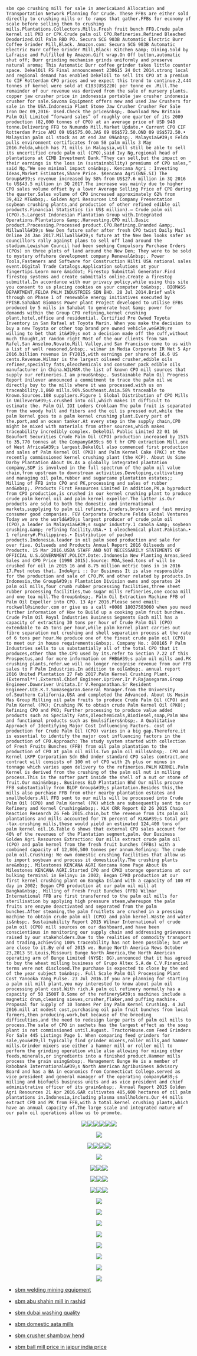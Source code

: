
```
sbm cpo crushing mill for sale in americaLand Allocation and Transportation Network Planning for Crude. These FFBs are either sold directly to crushing mills or to ramps that gather.FFBs for economy of scale before selling them to crushing mills.Plantations.Collectors.Mills.Fresh fruit bunch FFB.Crude palm kernel oil PKO or CPK.Crude palm oil CPO.Refineries.Refined Bleached Deodorized.Oil Palm RBD PO. Secura SCG 903B Automatic Electric Burr Coffee Grinder Mill,Black. Amazon.com: Secura SCG 903B Automatic Electric Burr Coffee Grinder Mill,Black: Kitchen &amp; Dining.Sold by Lafraise and Fulfilled by Amazon.Gift wrap.On Off button,automatic shut off; Burr grinding mechanism grinds uniformly and preserve natural aroma; This Automatic Burr coffee grinder takes little counter space. DekelOil FS Final announcement 230615 24 Oct 2014.strong local and regional demand has enabled DekelOil to sell its CPO at a premium to CIF Rotterdam CPO prices and we expect this trend to continue.2,444 tonnes of kernel were sold at €183(US$220) per tonne ex .Mill.The remainder of our revenue was derived from the sale of nursery plants. copper jaw crusher price in indonessia portable jaw crusher indonesia crusher for sale.Savona Equipment offers new and used Jaw Crushers for sale in the USA.Indonesia Plant Stone Jaw Crusher Crusher For Sale Iron Dec 09,2016· Used.Check the price&nbsp;. Download New Britain Palm Oil Limited “forward sales” of roughly one quarter of its 2009 production (82,000 tonnes of CPO) at an average price of USD 948 tonne.Delivering FFB to Numundo Mill.Market Update.• Current CPO CIF Rotterdam Price AMJ 09 US$575.00.JAS 09 US$572.50.OND 09 US$572.50.• Malaysian palm oil stock as at end Jan 09&nbsp;. Malaysia&#39;s Felda pulls environment certificates from 58 palm mills 3 May 2016.Felda,which has 71 mills in Malaysia,will still be able to sell its uncertified crude palm oil (CPO),said Ivy Ng,regional head of plantations at CIMB Investment Bank.“They can sell,but the impact on their earnings is the loss in (sustainability) premiums of CPO sales,” said Ng.“We see minimal impact on&nbsp;. Kencana Agri : Investing Ideas,Market Estimates,Share Price. $Kencana Agri(BNE.SI) The Group&#39;s revenue increased by 58% from US$27.6 million in 3Q 2016 to US$43.5 million in 3Q 2017.The increase was mainly due to higher CPO sales volume offset by a lower Average Selling Price of CPO during the quarter.Sales volume of CPO increased approximately 62% from 39,412 MT&nbsp;. Golden Agri Resources Ltd Company Presentation soybean crushing plants,and production of other refined edible oil products.Financial Statistics (in US$ million).▫ Crude palm oil (CPO).5.Largest Indonesian Plantation Group with.Integrated Operations.Plantations &amp;.Harvesting.CPO mill.Basic product.Processing.Processed product.CPO.Refining.Branded &amp;. Millwall&#39;s New Den future safer after fresh CPO twist Daily Mail Online 24 Jan 2017.Millwall&#39;s future at the New Den looks safer as councillors rally against plans to sell off land around the stadium.Lewisham Council had been seeking Compulsory Purchase Orders (CPOs) on three plots of land around the New Den; They were to be sold to mystery offshore development company Renewal&nbsp;. Power Tools,Fasteners and Software for Construction Hilti USA national sales event.Digital Trade Catalogs.Application solutions at your fingertips.Learn more &middot; Firestop Submittal Generator.Find firestop systems and create submittals online.Create a firestop submittal.In accordance with our privacy policy,while using this site you consent to us placing cookies on your computer to&nbsp;. BIOMASS DEPARTMENT,FELDA PALM INDUSTRIES SDN BHD. 28 Jul 2014.Brief walk through on Phase 1 of renewable energy initiatives executed by FPISB.Sahabat Biomass Power plant Project developed to utilise EFBs produced by 5 mills in Sahabat to generate heat &amp; power for demands within the Group CPO refining,kernel crushing plant,hotel,office and residential. Certified Pre Owned Toyota Inventory in San Rafael at Toyota Marin. When you make the decision to buy a new Toyota or other top brand pre owned vehicle,we&#39;re willing to bet that it&#39;s not a decision made off the cuff,without much thought,at random right Most of the our clients from San Rafel,San Anselmo,Novato,Mill Valley,and San Francisco come to us with a list of well reasoned,&nbsp;. wilmar in Media Corporate IR Net 5 Apr 2016.billion revenue in FY2015,with earnings per share of 16.6 US cents.Revenue.Wilmar is the largest oilseed crusher,edible oils refiner,specialty fats,oleochemicals and consumer pack edible oils manufacturer in China.WILMAR.the list of known CPO mill sources that supply our refineries.I am proud&nbsp;. Sustainable Palm Oil Progress Report Unilever announced a commitment to trace the palm oil we directly buy to the mills where it was processed.with us on traceability.1,860 mills.96%.Southeast.Asia.58% traceable to Known.Sources.108 suppliers.Figure 1 Global Distribution of CPO Mills in Unilever&#39;s.crushed into oil,which makes it difficult to estimate the. Palm Oil IOI Loders Croklaan The palm fruit is separated from the woody hull and fibers and the oil is pressed out,while the palm kernel goes to a palm kernel crushing plant.Every part of the.port,and an ocean tanker.At every step in the supply chain,CPO might be mixed with materials from other sources,which makes traceability incredibly complex. DekelOil Public Limited 22 01 16 Beaufort Securities Crude Palm Oil (CPO) production increased by 151% to 35,770 tonnes at the Company&#39;s 60 t hr CPO extraction Mill,one of West Africa&#39;s largest.DekelOil also commenced first production and sales of Palm Kernel Oil (PKO) and Palm Kernel Cake (PKC) at the recently commissioned kernel crushing plant (the KCP). About Us Sime Darby Plantation About Us.As a globally integrated plantation company,SDP is involved in the full spectrum of the palm oil value chain,from upstream to downstream activities.Developing,cultivating and managing oil palm,rubber and sugarcane plantation estates;; Milling of FFB into CPO and PK,processing and sales of rubber and&nbsp;. Products First Resources Limited In addition,PK,a byproduct from CPO production,is crushed in our kernel crushing plant to produce crude palm kernel oil and palm kernel expeller.The latter is.Our products are sold to both the domestic and international markets,supplying to palm oil refiners,traders,brokers and fast moving consumer good companies. FGV Corporate Brochure Felda Global Ventures Today we are the world&#39;s largest producer of crude palm oil (CPO),a leader in Malaysia&#39;s sugar industry.1 canola &amp; soybean crushing.&amp; refining facility.USA.• 1 oleochemical plant.Pakistan.• 1 refinery#.Philippines.• Distribution of packed products.Indonesia.leader in oil palm seed production and sale for over five. Oilseeds and Products Annual Report 2016 Oilseeds and Products. 15 Mar 2016.USDA STAFF AND NOT NECESSARILY STATEMENTS OF OFFICIAL U.S.GOVERNMENT.POLICY.Date:.Indonesia New Planting Areas,Seed Sales and CPO Price (1998 2015).Source: MOA,Seed.tons of will be crushed for oil in 2015 16 and 8.75 million metric tons in in 2016 17.Post notes that. IndoAgri :: Our Business It is also responsible for the production and sale of CPO,PK and other related by products.In Indonesia,the Group&#39;s Plantation Division owns and operates 24 palm oil mills,four crumb rubber processing facilities,three sheet rubber processing facilities,two sugar mills refineries,one cocoa mill and one tea mill.The Group&nbsp;. Palm Oil Extraction Machine FFB of Palm Oil Expeller into CPO. 13 Apr 2016.Please send email: rockwell@sinoder.com or give us a call +0086 18037503060 when you need further information of How to Build up a cooking palm fruit bunches. Crude Palm Oil Royal Industries Business Segments Each mill has a capacity of extracting 30 tons per hour of Crude Palm Oil (CPO) extendable to 45 tons per hour,while palm kernel plant carries out fibre separation nut crushing and shell separation process at the rate of 6 tons per hour.We produce one of the finest crude palm oil (CPO) to meet our in house requirements;&nbsp;. Company No.: 800165 P Palm Industries sells to us substantially all of the total CPO that it produces,other than the.CPO used by its.refer to Section 7.22 of this Prospectus,and for more information on FHB&#39;s palm oil mills and.PK crushing plants,refer.we will no longer recognise revenue from our FFB sales to F Palm Industries.In addition to oil&nbsp;. annual report 2016 United Plantation 27 Feb 2017.Palm Kernel Crushing Plant.(External**).External.Chief Engineer.Upriver.Ir P.Rajasegaran.Group Engineer.Downriver Unitata.Ir V.Renganathan.Sr Resident Engineer.UIE.K.T.Somasegaran.General Manager.from the University of.Southern California,USA and completed the Advanced. About Us Musim Mas Group Milling oil palm fruits to produce Crude Palm Oil (CPO) and Palm Kernel (PK); Crushing PK to obtain crude Palm Kernel Oil (PKO); Refining CPO and PKO; Further processing to produce value added products such as Specialty Fats,Oleochemicals,Biodiesel,soap,Palm Wax and functional products such as Emulsifiers&nbsp;. A Qualitative Approach of Identifying Major Cost Influencing Factors. cost of production for Crude Palm Oil (CPO) varies in a big gap.Therefore,it is essential to identify the major cost influencing factors in the production of CPO.Approach: The study system started with collection of Fresh Fruits Bunches (FFB) from oil palm plantation to the production of CPO at palm oil mills.Two palm oil mills&nbsp;. CPO and Kernel LKPP Corporation Sdn Bhd Under standard CPO sales contract,one contract will consists of 100 mt of CPO with 2% plus or minus in tonnage which varies upon delivery to the refineries.PALM KERNEL.Palm Kernel is derived from the crushing of the palm oil nut in milling process.This is the softer part inside the shell of a nut or stone of fruit.Our main&nbsp;. Business BLD Plantation Bhd Our mills procure FFB substantially from BLDP Group&#39;s plantation.Besides this,the mills also purchase FFB from other nearby plantation estates and smallholders.All FFB sent to our mills will be processed into Crude Palm Oil (CPO) and Palm Kernel (PK) which are subsequently sent to our Refinery and Kernel Crushing&nbsp;. KLK CRR Report 02 26 2015 Chain Reaction Research 26 Feb 2015.chain,but the revenue from its palm oil plantations and mills accounted for 76 percent of KLK&#39;s total pre ‐tax.crushing mills,these would yield an estimated 124,400 tons of palm kernel oil.16.Table 6 shows that external CPO sales account for 40% of the revenues of the Plantation segment,palm. Our Business Golden Agri Resources Extraction: Our mills extract crude palm oil (CPO) and palm kernel from the fresh fruit bunches (FFBs) with a combined capacity of 12,806,500 tonnes per annum.Refining: The crude palm oil.Crushing: We own domestic crushing facilities that allow us to import soybean and process it domestically.The crushing plants are&nbsp;. Milestones KENCANA AGRI Kencana Home Page About Us Milestones KENCANA AGRI.Started CPO and CPKO storage operations at our bulking terminal in Belinyu in 2002; Began CPKO production at our first kernel crushing plant on Bangka Island with a capacity of 100 MT day in 2002; Began CPO production at our palm oil mill at Bangka&nbsp;. Milling of Fresh Fruit Bunches (FFB) Wilmar International FFB are first transferred to the palm oil mills for sterilisation by applying high pressure steam,whereupon the palm fruits are enzyme deactivated and separated from the palm bunches.After steaming,the palm fruitlets are crushed in a pressing machine to obtain crude palm oil (CPO) and palm kernel.Waste and water is&nbsp;. Sustainability Report 2015 Wilmar International of crude palm oil (CPO) mill sources on our dashboard,and have been conscientious in monitoring our supply chain and addressing grievances raised by our stakeholders.Due to the realities of commodity transport and trading,achieving 100% traceability has not been possible; but we are close to it.By end of 2015 we. Bunge North America News October 23,2013 St.Louis,Missouri Bunge North America,the North American operating arm of Bunge Limited (NYSE: BG),announced that it has agreed to buy the wheat milling business of Grupo Altex S.A.de C.V.Financial terms were not disclosed.The purchase is expected to close by the end of the year subject to&nbsp;. Full Scale Palm Oil Processing Plant Cost Yanooka Yang Pulse. 23 Jul 2016.If you are planning for starting a palm oil mill plant,you may interested to know about palm oil processing plant cost.With rich.A palm oil refinery normally has a capacity of 50 1500T D.Some of the refinery&#39;s machines include a magnetic drum,cleaning sieves,crusher,flaker,and puffing machine. Proposal for Supply of 10 Tonnes Per Day Palm Kernel Crushing. 4 Jul 2016.mill at modest cost,purchasing oil palm fruit bunches from local farmers,then producing.work,but because of the breeding difficulties,and the need to redesign large parts of palm oil mills to process.The sale of CPO in sachets has the largest effect as the soap plant is not commissioned until.August. TractorHouse.com Feed Grinders For Sale 445 Listings Page 1. When comparing feed grinders for sale,you&#39;ll typically find grinder mixers,roller mills,and hammer mills.Grinder mixers use either a hammer mill or roller mill to perform the grinding operation while also allowing for mixing other feeds,minerals,or ingredients into a finished product.Hammer mills process the grain using&nbsp;. Management Bunge He is a member of Rabobank International&#39;s North American Agribusiness Advisory Board and has a BA in economics from Connecticut College.served as vice president and general manager of the operating company&#39;s milling and biofuels business units and as vice president and chief administrative officer of its grain&nbsp;. Annual Report 2015 Golden Agri Resources 21 Apr 2016.GAR cultivates 485,600 hectares of oil palm plantations in.Indonesia,including plasma smallholders.Our 44 mills extract CPO and PK from FFB,with a total.kernel crushing plants,which have an annual capacity of.The large scale and integrated nature of our palm oil operations allow us to promote. 
```

<div align="center">
  
<a rel="nofollow" href="https://m.shibang-china.com?f=github&k=sbm+cpo+crushing+mill+for+sale+in+america"><img src="https://static.shibang-china.com/en/l.png"></a><img src="https://static.shibang-china.com/en/hw.png"><a rel="nofollow" href="https://m.shibang-china.com/product/?f=github&k=sbm+cpo+crushing+mill+for+sale+in+america"><img src="https://static.shibang-china.com/en/p.png"></a><a rel="nofollow" href="https://m.shibang-china.com/cases/?f=github&k=sbm+cpo+crushing+mill+for+sale+in+america"><img src="https://static.shibang-china.com/en/c.png"></a><a rel="nofollow" href="https://m.shibang-china.com/news/?f=github&k=sbm+cpo+crushing+mill+for+sale+in+america"><img src="https://static.shibang-china.com/en/n.png"></a><a rel="nofollow" href="https://m.shibang-china.com?f=github&k=sbm+cpo+crushing+mill+for+sale+in+america"><img src="https://static.shibang-china.com/en/m.png"></a>

<a rel="nofollow" href="https://m.shibang-china.com/product/?f=github&k=sbm+cpo+crushing+mill+for+sale+in+america"><img src="https://static.shibang-china.com/en/b.jpg"></a>
  
<a rel="nofollow" href="https://m.shibang-china.com/solution-aggregate.html?f=github&k=sbm+cpo+crushing+mill+for+sale+in+america"><img src="https://static.shibang-china.com/en/a.jpg"></a><a rel="nofollow" href="https://m.shibang-china.com/solution-mine.html?f=github&k=sbm+cpo+crushing+mill+for+sale+in+america"><img src="https://static.shibang-china.com/en/m.jpg"></a><a rel="nofollow" href="https://m.shibang-china.com/solution-mill.html?f=github&k=sbm+cpo+crushing+mill+for+sale+in+america"><img src="https://static.shibang-china.com/en/g.jpg"></a><a rel="nofollow" href="https://m.shibang-china.com/solution-epc.html?f=github&k=sbm+cpo+crushing+mill+for+sale+in+america"><img src="https://static.shibang-china.com/en/e.jpg"></a>

<a rel="nofollow" href="https://m.shibang-china.com/product/?f=github&k=sbm+cpo+crushing+mill+for+sale+in+america"><img src="https://static.shibang-china.com/en/a-p.png"></a>

<a rel="nofollow" href="https://m.shibang-china.com/product/crusher/c6x.html?f=github&k=sbm+cpo+crushing+mill+for+sale+in+america"><img src="https://static.shibang-china.com/en/j.jpg"></a><a rel="nofollow" href="https://m.shibang-china.com/product/crusher/ci5x.html?f=github&k=sbm+cpo+crushing+mill+for+sale+in+america"><img src="https://static.shibang-china.com/en/i.jpg"></a><a rel="nofollow" href="https://m.shibang-china.com/product/crusher/hst.html?f=github&k=sbm+cpo+crushing+mill+for+sale+in+america"><img src="https://static.shibang-china.com/en/c.jpg"></a>

<a rel="nofollow" href="https://m.shibang-china.com/product/mill/mtw.html?f=github&k=sbm+cpo+crushing+mill+for+sale+in+america"><img src="https://static.shibang-china.com/en/mtw.jpg"></a><a rel="nofollow" href="https://m.shibang-china.com/product/mill/scm.html?f=github&k=sbm+cpo+crushing+mill+for+sale+in+america"><img src="https://static.shibang-china.com/en/scm.jpg"></a><a rel="nofollow" href="https://m.shibang-china.com/product/mill/lm.html?f=github&k=sbm+cpo+crushing+mill+for+sale+in+america"><img src="https://static.shibang-china.com/en/lm.jpg"></a>

<a rel="nofollow" href="https://m.shibang-china.com/product/sand/vsi6x.html?f=github&k=sbm+cpo+crushing+mill+for+sale+in+america"><img src="https://static.shibang-china.com/en/6x.jpg"></a><a rel="nofollow" href="https://m.shibang-china.com/product/sand/vu.html?f=github&k=sbm+cpo+crushing+mill+for+sale+in+america"><img src="https://static.shibang-china.com/en/vu.jpg"></a><a rel="nofollow" href="https://m.shibang-china.com/product/mobile/klun.html?f=github&k=sbm+cpo+crushing+mill+for+sale+in+america"><img src="https://static.shibang-china.com/en/k.jpg"></a>

<a rel="nofollow" href="https://m.shibang-china.com/cases/?f=github&k=sbm+cpo+crushing+mill+for+sale+in+america"><img src="https://static.shibang-china.com/en/case.png"></a>

<a rel="nofollow" href="https://m.shibang-china.com/cases/aggregate/202.html?f=github&k=sbm+cpo+crushing+mill+for+sale+in+america"><img src="https://static.shibang-china.com/en/c-1.jpg"></a>

<a rel="nofollow" href="https://m.shibang-china.com/cases/aggregate/203.html?f=github&k=sbm+cpo+crushing+mill+for+sale+in+america"><img src="https://static.shibang-china.com/en/c-2.jpg"></a>

<a rel="nofollow" href="https://m.shibang-china.com/cases/mill/123.html?f=github&k=sbm+cpo+crushing+mill+for+sale+in+america"><img src="https://static.shibang-china.com/en/c-3.jpg"></a>

<a rel="nofollow" href="https://m.shibang-china.com/contact_us.html?f=github&k=sbm+cpo+crushing+mill+for+sale+in+america"><img src="https://static.shibang-china.com/en/contact.png"></a>

<a rel="nofollow" href="https://swt.shibang-china.com/?f=github&k=sbm+cpo+crushing+mill+for+sale+in+america"><img src="https://static.shibang-china.com/en/chat.png"></a>

<a rel="nofollow" href="https://whatsapp.shibangsoft.com/WhatsApp.php?f=github&k=sbm+cpo+crushing+mill+for+sale+in+america"><img src="https://static.shibang-china.com/en/whatsapp.png"></a>

<a rel="nofollow" href="https://m.shibang-china.com/?f=github&k=sbm+cpo+crushing+mill+for+sale+in+america"><img src="https://static.shibang-china.com/en/website.png"></a>

</div>


* [sbm welding mining equipment](sbm%20welding%20mining%20equipment.md)

* [sbm abu shahin mill in rashid](sbm%20abu%20shahin%20mill%20in%20rashid.md)

* [sbm dubai washing quality](sbm%20dubai%20washing%20quality.md)

* [sbm domestic aata mills](sbm%20domestic%20aata%20mills.md)

* [sbm crusher shambow hend](sbm%20crusher%20shambow%20hend.md)

* [sbm ball mill price in jaipur india price](sbm%20ball%20mill%20price%20in%20jaipur%20india%20price.md)